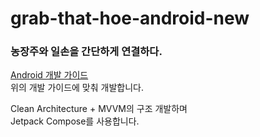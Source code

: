# grab-that-hoe-android-new
### 농장주와 일손을 간단하게 연결하다.

[Android 개발 가이드](https://moreversal.com/Android-49dedce9984346bcb4c5634f2c8640c3)
</br>위의 개발 가이드에 맞춰 개발합니다.


Clean Architecture + MVVM의 구조 개발하며</br>
Jetpack Compose를 사용합니다.
